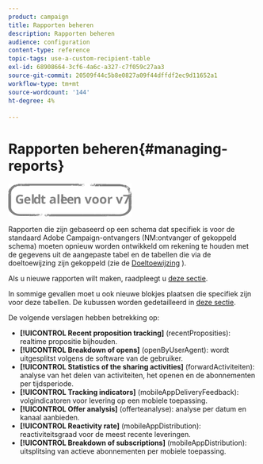 ```yaml
---
product: campaign
title: Rapporten beheren
description: Rapporten beheren
audience: configuration
content-type: reference
topic-tags: use-a-custom-recipient-table
exl-id: 68908664-3cf6-4a6c-a327-c7f059c27aa3
source-git-commit: 20509f44c5b8e0827a09f44dffdf2ec9d11652a1
workflow-type: tm+mt
source-wordcount: '144'
ht-degree: 4%

---
```


# Rapporten beheren{#managing-reports}

![](../../assets/v7-only.svg)

Rapporten die zijn gebaseerd op een schema dat specifiek is voor de standaard Adobe Campaign-ontvangers (NM:ontvanger of gekoppeld schema) moeten opnieuw worden ontwikkeld om rekening te houden met de gegevens uit de aangepaste tabel en de tabellen die via de doeltoewijzing zijn gekoppeld (zie de [Doeltoewijzing](../../configuration/using/target-mapping.md) ).

Als u nieuwe rapporten wilt maken, raadpleegt u [deze sectie](../../reporting/using/about-reports-creation-in-campaign.md).

In sommige gevallen moet u ook nieuwe blokjes plaatsen die specifiek zijn voor deze tabellen. De kubussen worden gedetailleerd in [deze sectie](../../reporting/using/about-cubes.md).

De volgende verslagen hebben betrekking op:

* **[!UICONTROL Recent proposition tracking]** (recentProposities): realtime propositie bijhouden.
* **[!UICONTROL Breakdown of opens]** (openByUserAgent): wordt uitgesplitst volgens de software van de gebruiker.
* **[!UICONTROL Statistics of the sharing activities]** (forwardActiviteiten): analyse van het delen van activiteiten, het openen en de abonnementen per tijdsperiode.
* **[!UICONTROL Tracking indicators]** (mobileAppDeliveryFeedback): volgindicatoren voor levering op een mobiele toepassing.
* **[!UICONTROL Offer analysis]** (offerteanalyse): analyse per datum en kanaal aanbieden.
* **[!UICONTROL Reactivity rate]** (mobileAppDistribution): reactiviteitsgraad voor de meest recente leveringen.
* **[!UICONTROL Breakdown of subscriptions]** (mobileAppDistribution): uitsplitsing van actieve abonnementen per mobiele toepassing.
